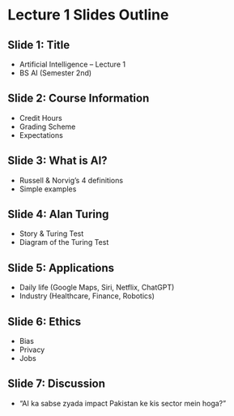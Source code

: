 # Lecture 1 Slides Outline

## Slide 1: Title
- Artificial Intelligence – Lecture 1
- BS AI (Semester 2nd)

## Slide 2: Course Information
- Credit Hours
- Grading Scheme
- Expectations

## Slide 3: What is AI?
- Russell & Norvig’s 4 definitions
- Simple examples

## Slide 4: Alan Turing
- Story & Turing Test
- Diagram of the Turing Test

## Slide 5: Applications
- Daily life (Google Maps, Siri, Netflix, ChatGPT)
- Industry (Healthcare, Finance, Robotics)

## Slide 6: Ethics
- Bias
- Privacy
- Jobs

## Slide 7: Discussion
- “AI ka sabse zyada impact Pakistan ke kis sector mein hoga?”
